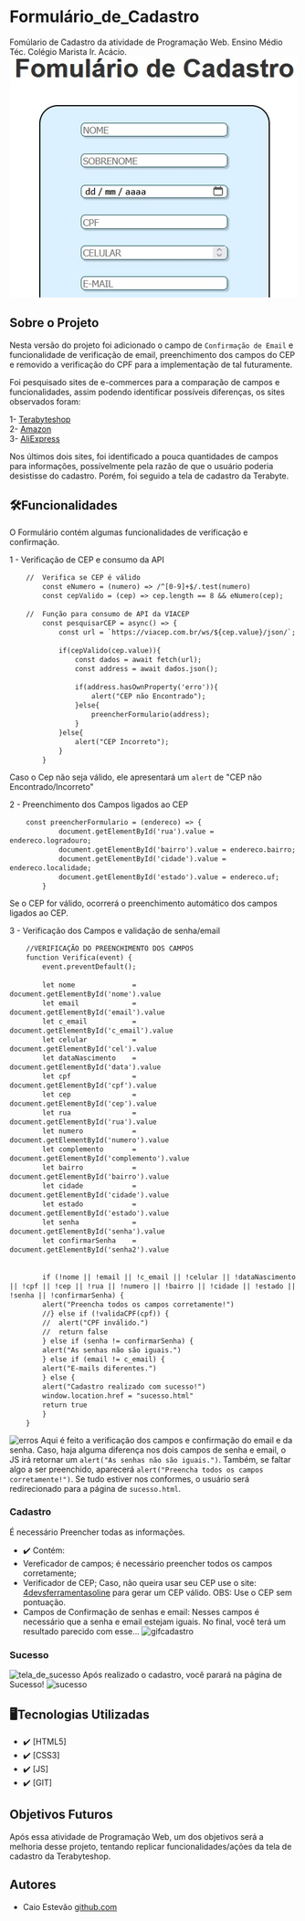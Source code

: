 # Formulário_de_Cadastro
Fomúlario de Cadastro da atividade de Programação Web. 
Ensino Médio Téc. Colégio Marista Ir. Acácio.
![Capa](doc/FormCad.jpg)

## Sobre o Projeto
Nesta versão do projeto foi adicionado o campo de ```Confirmação de Email``` e funcionalidade de verificação de email, preenchimento dos campos do CEP e removido a verificação do CPF para a implementação de tal futuramente.

Foi pesquisado sites de e-commerces para a comparação de campos e funcionalidades, assim podendo identificar possíveis diferenças, os sites observados foram: 

 1- [Terabyteshop](https://www.terabyteshop.com.br/Cadastro.obj)  
 2- [Amazon](https://www.amazon.com.br/ap/register?showRememberMe=true&openid.pape.max_auth_age=3600&openid.identity=http%3A%2F%2Fspecs.openid.net%2Fauth%2F2.0%2Fidentifier_select&siteState=clientContext%3D000-0000000-0000000%2CsourceUrl%3Dhttps%253A%252F%252Fwww.amazon.com.br%252Fgc%252Fredeem%2Csignature%3DEk4KGQJwzfzbOlTPFarDOxRRLCAj3D&marketPlaceId=A2Q3Y263D00KWC&pageId=amzn_gcfront_v2_br&mobileBrowserWeblabTreatment=C&openid.return_to=https%3A%2F%2Fwww.amazon.com.br%2Fgc%2Fredeem&prevRID=QCC8MMNS2BAPS9VV19FJ&openid.assoc_handle=amzn_gcfront_v2_br&openid.mode=checkid_setup&desktopBrowserWeblabTreatment=C&prepopulatedLoginId=&failedSignInCount=0&openid.claimed_id=http%3A%2F%2Fspecs.openid.net%2Fauth%2F2.0%2Fidentifier_select&openid.ns=http%3A%2F%2Fspecs.openid.net%2Fauth%2F2.0)  
 3- [AliExpress](https://login.aliexpress.com/?return_url=http%3A%2F%2Freport.aliexpress.com%2F)

Nos últimos dois sites, foi identificado a pouca quantidades de campos para informações, possívelmente pela razão de que o usuário poderia desistisse do cadastro. Porém, foi seguido a tela de cadastro da Terabyte. 

## 🛠️Funcionalidades
O Formulário contém algumas funcionalidades de verificação e confirmação.

1 - Verificação de CEP e consumo da API

        //  Verifica se CEP é válido
            const eNumero = (numero) => /^[0-9]+$/.test(numero) 
            const cepValido = (cep) => cep.length == 8 && eNumero(cep);

        //  Função para consumo de API da VIACEP
            const pesquisarCEP = async() => {
                const url = `https://viacep.com.br/ws/${cep.value}/json/`;
            
                if(cepValido(cep.value)){
                    const dados = await fetch(url); 
                    const address = await dados.json(); 
            
                    if(address.hasOwnProperty('erro')){ 
                        alert("CEP não Encontrado");
                    }else{
                        preencherFormulario(address);
                    }
                }else{
                    alert("CEP Incorreto");
                }
            }
Caso o Cep não seja válido, ele apresentará um ```alert``` de "CEP não Encontrado/Incorreto"

2 - Preenchimento dos Campos ligados ao CEP

        const preencherFormulario = (endereco) => {
                document.getElementById('rua').value = endereco.logradouro;
                document.getElementById('bairro').value = endereco.bairro;
                document.getElementById('cidade').value = endereco.localidade;
                document.getElementById('estado').value = endereco.uf;
            }
Se o CEP for válido, ocorrerá o preenchimento automático dos campos ligados ao CEP.  

3 - Verificação dos Campos e validação de senha/email

        //VERIFICAÇÃO DO PREENCHIMENTO DOS CAMPOS
        function Verifica(event) { 
            event.preventDefault();
        
            let nome              =        document.getElementById('nome').value
            let email             =        document.getElementById('email').value
            let c_email           =        document.getElementById('c_email').value
            let celular           =        document.getElementById('cel').value
            let dataNascimento    =        document.getElementById('data').value
            let cpf               =        document.getElementById('cpf').value
            let cep               =        document.getElementById('cep').value
            let rua               =        document.getElementById('rua').value
            let numero            =        document.getElementById('numero').value
            let complemento       =        document.getElementById('complemento').value
            let bairro            =        document.getElementById('bairro').value
            let cidade            =        document.getElementById('cidade').value
            let estado            =        document.getElementById('estado').value
            let senha             =        document.getElementById('senha').value
            let confirmarSenha    =        document.getElementById('senha2').value


            if (!nome || !email || !c_email || !celular || !dataNascimento || !cpf || !cep || !rua || !numero || !bairro || !cidade || !estado || !senha || !confirmarSenha) {
            alert("Preencha todos os campos corretamente!")
            //} else if (!validaCPF(cpf)) {
            //  alert("CPF inválido.")
            //  return false
            } else if (senha != confirmarSenha) {
            alert("As senhas não são iguais.")
            } else if (email != c_email) {
            alert("E-mails diferentes.")
            } else {
            alert("Cadastro realizado com sucesso!")
            window.location.href = "sucesso.html"
            return true
            }
        }
![erros](https://github.com/Caioestevao1000/Formulario_de_Cadastro/assets/108750017/bf045873-b38d-4702-a402-5b979a8e2d30)
Aqui é feito a verificação dos campos e confirmação do email e da senha. Caso, haja alguma diferença nos dois campos de senha e email, o JS irá retornar um ```alert("As senhas não são iguais.")```. Também, se faltar algo a ser preenchido, aparecerá ```alert("Preencha todos os campos corretamente!")```. Se tudo estiver nos conformes, o usuário será redirecionado para a página de ```sucesso.html```.  

### Cadastro
É necessário Preencher todas as informações.
- :heavy_check_mark: Contém: 
- Vereficador de campos; é necessário preencher todos os campos corretamente;
- Verificador de CEP; Caso, não queira usar seu CEP use o site: [4devsferramentasoline](https://www.4devs.com.br/gerador_de_cep) para gerar um CEP válido.
OBS: Use o CEP sem pontuação.
- Campos de Confirmação de senhas e email: Nesses campos é necessário que a senha e email estejam iguais.
No final, você terá um resultado parecido com esse...
![gifcadastro](https://github.com/Caioestevao1000/Formulario_de_Cadastro/assets/108750017/81c86f9d-bece-4782-8a90-bc5a627ca62f)

### Sucesso
![tela_de_sucesso](https://github.com/Caioestevao1000/Formulario_de_Cadastro/assets/108750017/a0c40f80-15bf-4477-83c4-3245735c8474)
Após realizado o cadastro, você parará na página de Sucesso!
![sucesso](https://github.com/Caioestevao1000/Formulario_de_Cadastro/assets/108750017/103ac2e8-f427-4f52-ae0d-3570fe020293)

## 🖥Tecnologias Utilizadas
- :heavy_check_mark: [HTML5]
- :heavy_check_mark: [CSS3]
- :heavy_check_mark: [JS]
- :heavy_check_mark: [GIT]

## Objetivos Futuros
Após essa atividade de Programação Web, um dos objetivos será a melhoria desse projeto, tentando replicar funcionalidades/ações da tela de cadastro da Terabyteshop.

## Autores
- Caio Estevão
  [github.com](https://github.com/Caioestevao1000)
